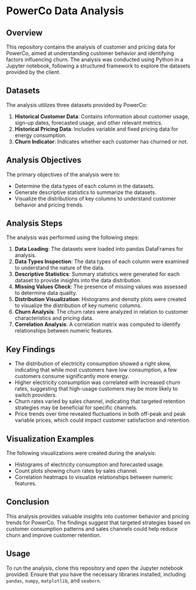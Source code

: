# PowerCo Data Analysis

## Overview
This repository contains the analysis of customer and pricing data for PowerCo, aimed at understanding customer behavior and identifying factors influencing churn. The analysis was conducted using Python in a Jupyter notebook, following a structured framework to explore the datasets provided by the client.

## Datasets
The analysis utilizes three datasets provided by PowerCo:

1. **Historical Customer Data**: Contains information about customer usage, sign-up dates, forecasted usage, and other relevant metrics.
2. **Historical Pricing Data**: Includes variable and fixed pricing data for energy consumption.
3. **Churn Indicator**: Indicates whether each customer has churned or not.

## Analysis Objectives
The primary objectives of the analysis were to:
- Determine the data types of each column in the datasets.
- Generate descriptive statistics to summarize the datasets.
- Visualize the distributions of key columns to understand customer behavior and pricing trends.

## Analysis Steps
The analysis was performed using the following steps:

1. **Data Loading**: The datasets were loaded into pandas DataFrames for analysis.
2. **Data Types Inspection**: The data types of each column were examined to understand the nature of the data.
3. **Descriptive Statistics**: Summary statistics were generated for each dataset to provide insights into the data distribution.
4. **Missing Values Check**: The presence of missing values was assessed to determine data quality.
5. **Distribution Visualization**: Histograms and density plots were created to visualize the distribution of key numeric columns.
6. **Churn Analysis**: The churn rates were analyzed in relation to customer characteristics and pricing data.
7. **Correlation Analysis**: A correlation matrix was computed to identify relationships between numeric features.

## Key Findings
- The distribution of electricity consumption showed a right skew, indicating that while most customers have low consumption, a few customers consume significantly more energy.
- Higher electricity consumption was correlated with increased churn rates, suggesting that high-usage customers may be more likely to switch providers.
- Churn rates varied by sales channel, indicating that targeted retention strategies may be beneficial for specific channels.
- Price trends over time revealed fluctuations in both off-peak and peak variable prices, which could impact customer satisfaction and retention.

## Visualization Examples
The following visualizations were created during the analysis:
- Histograms of electricity consumption and forecasted usage.
- Count plots showing churn rates by sales channel.
- Correlation heatmaps to visualize relationships between numeric features.

## Conclusion
This analysis provides valuable insights into customer behavior and pricing trends for PowerCo. The findings suggest that targeted strategies based on customer consumption patterns and sales channels could help reduce churn and improve customer retention.

## Usage
To run the analysis, clone this repository and open the Jupyter notebook provided. Ensure that you have the necessary libraries installed, including `pandas`, `numpy`, `matplotlib`, and `seaborn`.
